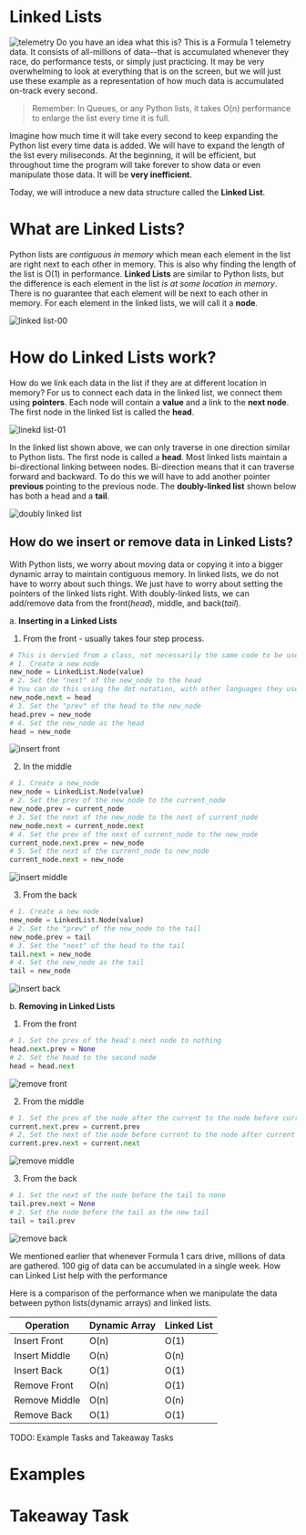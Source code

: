 # Linked Lists
![telemetry](images/linkedlists-telemetry-00.jpg)
Do you have an idea what this is? This is a Formula 1 telemetry data. It consists of all-millions of data--that is accumulated whenever they race, do performance tests, or simply just practicing. It may be very overwhelming to look at everything that is on the screen, but we will just use these example as a representation of how much data is accumulated on-track every second.

> Remember: In Queues, or any Python lists, it takes O(n) performance to enlarge the list every time it is full.

Imagine how much time it will take every second to keep expanding the Python list every time data is added. We will have to expand the length of the list every miliseconds. At the beginning, it will be efficient, but throughout time the program will take forever to show data or even manipulate those data. It will be **very inefficient**.

Today, we will introduce a new data structure called the **Linked List**.

**What are Linked Lists?**
=
Python lists are *contiguous in memory* which mean each element in the list are right next to each other in memory. This is also why finding the length of the list is O(1) in performance. **Linked Lists** are similar to Python lists, but the difference is each element in the list *is at some location in memory*. There is no guarantee that each element will be next to each other in memory. For each element in the linked lists, we will call it a **node**.

![linked list-00](images/linkedlist-00.jpg)

How do Linked Lists work?
=
How do we link each data in the list if they are at different location in memory? For us to connect each data in the linked list, we connect them using **pointers**. Each node will contain a **value** and a link to the **next node**. The first node in the linked list is called the **head**.

![linekd list-01](images/linkedlist-01.jpg)

In the linked list shown above, we can only traverse in one direction similar to Python lists. The first node is called a **head**. Most linked lists maintain a bi-directional linking between nodes. Bi-direction means that it can traverse forward and backward. To do this we will have to add another pointer **previous** pointing to the previous node. The **doubly-linked list** shown below has both a head and a **tail**.

![doubly linked list](images/linkedlist-02.jpg)

**How do we insert or remove data in Linked Lists?**
-
With Python lists, we worry about moving data or copying it into a bigger dynamic array to maintain contiguous memory. In linked lists, we do not have to worry about such things. We just have to worry about setting the pointers of the linked lists right. With doubly-linked lists, we can add/remove data from the front(*head*), middle, and back(*tail*).

a. **Inserting in a Linked Lists**

1. From the front - usually takes four step process.

```python
# This is dervied from a class, not necessarily the same code to be used but the same logic.
# 1. Create a new node
new_node = LinkedList.Node(value)
# 2. Set the "next" of the new_node to the head
# You can do this using the dot notation, with other languages they use -> arrow notation.
new_node.next = head
# 3. Set the "prev" of the head to the new_node
head.prev = new_node
# 4. Set the new_node as the head
head = new_node
```

![insert front](images/linkedlist-insertfront.jpg)

2. In the middle
```python
# 1. Create a new_node
new_node = LinkedList.Node(value)
# 2. Set the prev of the new_node to the current_node
new_node.prev = current_node
# 3. Set the next of the new_node to the next of current_node
new_node.next = current_node.next
# 4. Set the prev of the next of current_node to the new_node
current_node.next.prev = new_node
# 5. Set the next of the current_node to new_node
current_node.next = new_node
```

![insert middle](images/linkedlist-insertmiddle.jpg)

3. From the back
```python
# 1. Create a new node
new_node = LinkedList.Node(value)
# 2. Set the "prev" of the new_node to the tail
new_node.prev = tail
# 3. Set the "next" of the head to the tail
tail.next = new_node
# 4. Set the new_node as the tail
tail = new_node
```
![insert back](images/linkedlist-insertback.jpg)

b. **Removing in Linked Lists**

1. From the front
```python
# 1. Set the prev of the head's next node to nothing
head.next.prev = None
# 2. Set the head to the second node
head = head.next
```
![remove front](images/linkedlist-removefront.jpg)

2. From the middle
```python
# 1. Set the prev of the node after the current to the node before current
current.next.prev = current.prev
# 2. Set the next of the node before current to the node after current
current.prev.next = current.next
```

![remove middle](images/linkedlist-removemiddle.jpg)

3. From the back
```python
# 1. Set the next of the node before the tail to none
tail.prev.next = None
# 2. Set the node before the tail as the new tail
tail = tail.prev
```
![remove back](images/linkedlist-removeback.jpg)

We mentioned earlier that whenever Formula 1 cars drive, millions of data are gathered. 100 gig of data can be accumulated in a single week. How can Linked List help with the performance 

Here is a comparison of the performance when we manipulate the data between python lists(dynamic arrays) and linked lists.

Operation | Dynamic Array | Linked List
| ------ | ------ | ------|
| Insert Front | O(n) | O(1)
| Insert Middle | O(n) | O(n)
| Insert Back | O(1) | O(1)
| Remove Front | O(n) | O(1)
| Remove Middle | O(n) | O(n)
| Remove Back | O(1) | O(1)

TODO: Example Tasks and Takeaway Tasks

Examples
=

Takeaway Task
=